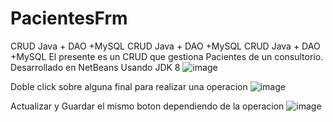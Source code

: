 # PacientesFrm
CRUD Java + DAO +MySQL
CRUD Java + DAO +MySQL CRUD Java + DAO +MySQL El presente es un CRUD que gestiona Pacientes de un consultorio. Desarrollado en NetBeans Usando JDK 8
![image](https://user-images.githubusercontent.com/27839997/233735218-3d23adfa-6617-4f68-984a-b2acf8845264.png)

Doble click sobre alguna final para realizar una operacion
![image](https://user-images.githubusercontent.com/27839997/233735619-44043708-aa2b-436a-87af-ccf1a40b1ce6.png)

Actualizar y Guardar el mismo boton dependiendo de la operacion
![image](https://user-images.githubusercontent.com/27839997/233735419-da14f296-c6c8-441b-a095-e5120b4c56a3.png)

